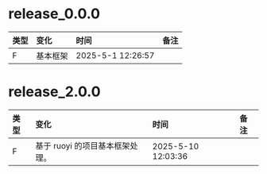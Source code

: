 # release_0.0.0

| 类型 | 变化   | 时间                | 备注 |
|:---|:-----|:------------------|:---|
| F  | 基本框架 | 2025-5-1 12:26:57 | |

# release_2.0.0

| 类型 | 变化        | 时间                 | 备注 |
|:---|:----------|:-------------------|:---|
| F  | 基于 ruoyi 的项目基本框架处理。| 2025-5-10 12:03:36 | |
